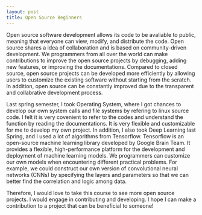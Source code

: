 ```yaml
---
layout: post
title: Open Source Beginners
---
```



Open source software development allows its code to be avaliable to public, meaning that everyone can view, modify, and distribute the code. Open source shares a idea of collaboration and is based on community-driven development. We programmers from all over the world can make contributions to improve the open source projects by debugging, adding new features, or improving the documentations. Compared to closed source, open source projects can be developed more efficiently by allowing users to customize the existing software without starting from the scratch. In addition, open source can be constantly improved due to the transparent and collabrative development process.

Last spring semester, I took Operating System, where I got chances to develop our own system calls and file systems by refering to linux source code. I felt it is very covenient to refer to the codes and understand the function by reading the documentations. It is very flexible and customizable for me to develop my own project. In addition, I also took Deep Learning last Spring, and I used a lot of algorithms from Tensorflow. Tensorflow is an open-source machine learning library developed by Google Brain Team. It provides a flexible, high-performance platform for the development and deployment of machine learning models. We programmers can customize our own models when encountering different practical problems. For example, we could construct our own version of convolutional neural networks (CNNs) by specifying the layers and parameters so that we can better find the correlation and logic among data. 

Therefore, I would love to take this course to see more open source projects. I would engage in contributing and developing. I hope I can make a contribution to a project that can be beneficial to someone!
